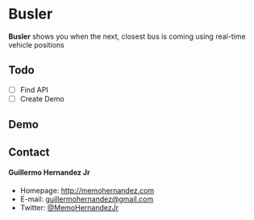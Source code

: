 Busler
======
**Busler** shows you when the next, closest bus is coming using real-time vehicle positions

## Todo

- [ ] Find API
- [ ] Create Demo

## Demo


## Contact
#### Guillermo Hernandez Jr
* Homepage: http://memohernandez.com
* E-mail: guillermohernandez@gmail.com
* Twitter: [@MemoHernandezJr](https://twitter.com/MemoHernandezJr "MemoHernandezJr on Twitter")
